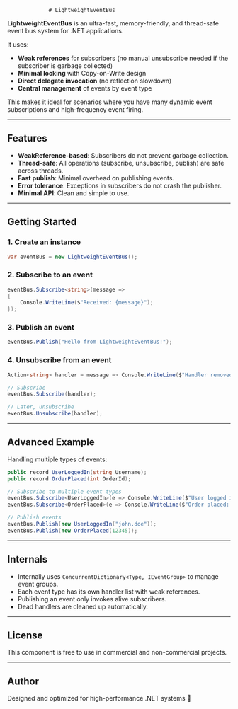 ﻿				 # LightweightEventBus

**LightweightEventBus** is an ultra-fast, memory-friendly, and thread-safe event bus system for .NET applications.

It uses:
- **Weak references** for subscribers (no manual unsubscribe needed if the subscriber is garbage collected)
- **Minimal locking** with Copy-on-Write design
- **Direct delegate invocation** (no reflection slowdown)
- **Central management** of events by event type

This makes it ideal for scenarios where you have many dynamic event subscriptions and high-frequency event firing.

---

## Features

- **WeakReference-based**: Subscribers do not prevent garbage collection.
- **Thread-safe**: All operations (subscribe, unsubscribe, publish) are safe across threads.
- **Fast publish**: Minimal overhead on publishing events.
- **Error tolerance**: Exceptions in subscribers do not crash the publisher.
- **Minimal API**: Clean and simple to use.

---

## Getting Started

### 1. Create an instance
```csharp
var eventBus = new LightweightEventBus();
```

### 2. Subscribe to an event
```csharp
eventBus.Subscribe<string>(message =>
{
    Console.WriteLine($"Received: {message}");
});
```

### 3. Publish an event
```csharp
eventBus.Publish("Hello from LightweightEventBus!");
```

### 4. Unsubscribe from an event
```csharp
Action<string> handler = message => Console.WriteLine($"Handler removed: {message}");

// Subscribe
eventBus.Subscribe(handler);

// Later, unsubscribe
eventBus.Unsubscribe(handler);
```

---

## Advanced Example

Handling multiple types of events:

```csharp
public record UserLoggedIn(string Username);
public record OrderPlaced(int OrderId);

// Subscribe to multiple event types
eventBus.Subscribe<UserLoggedIn>(e => Console.WriteLine($"User logged in: {e.Username}"));
eventBus.Subscribe<OrderPlaced>(e => Console.WriteLine($"Order placed: {e.OrderId}"));

// Publish events
eventBus.Publish(new UserLoggedIn("john.doe"));
eventBus.Publish(new OrderPlaced(12345));
```

---

## Internals

- Internally uses `ConcurrentDictionary<Type, IEventGroup>` to manage event groups.
- Each event type has its own handler list with weak references.
- Publishing an event only invokes alive subscribers.
- Dead handlers are cleaned up automatically.

---

## License

This component is free to use in commercial and non-commercial projects.

---

## Author

Designed and optimized for high-performance .NET systems 🚀
